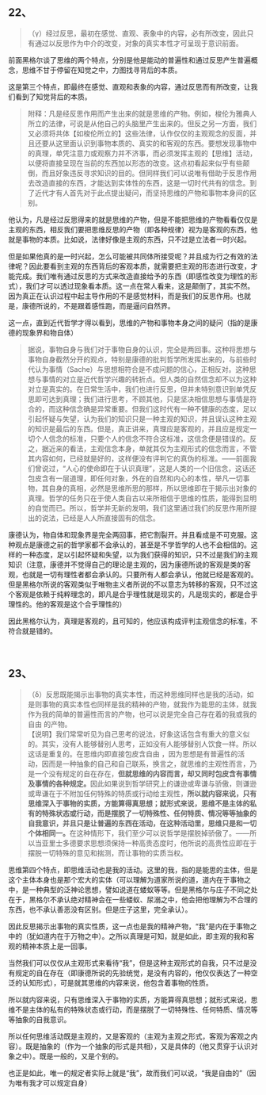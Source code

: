 <h2>22、</h2><blockquote data-pid="moqpqIlb">（γ）经过反思，最初在感觉、直观、表象中的内容，必有所改变，因此只有通过以反思作为中介的改变，对象的真实本性才可呈现于意识前面。</blockquote><p data-pid="_lfmqhsK">前面黑格尔谈了思维的两个特点，分别是他是能动的普遍性和通过反思产生普遍概念，思维不甘于停留在知觉之中，力图找寻背后的本质。</p><p data-pid="7OVXfl0s">这是第三个特点，即最终在感觉、直观和表象的内容，通过反思而有所改变，让我们看到了知觉背后的本质。</p><blockquote data-pid="6iBmakNU">附释：凡是经反思作用而产生出来的就是思维的产物。例如，梭伦为雅典人所立的法律，可说是从他自己的头脑里产生出来的。但反之另一方面，我们又必须将共体【如梭伦所立的】这些法律，认作仅仅的主观观念的反面，并且还要从这里面认识到事物本质的、真实的和客观的东西。要想发现事物中的真理，单凭注意力或观察力并不济事，而必须发挥主观的【思维】活动，以便将直接呈现在当前的东西加以形态的改变。这点初看起来似乎有些颠倒，而且好象违反寻求知识的目的。但同样我们可以说唯有借助于反思作用去改造直接的东西，才能达到实体性的东西，这是一切时代共有的信念。到了近代才有人首先对于此点提出疑问，而坚持思维的产物和事物本身间的区别。</blockquote><p data-pid="azFT05dt">他认为，凡是经过反思得来的就是思维的产物，但是不能把思维的产物看看仅仅是主观的东西，相反我们要把思维反思的产物（即各种规律）视为是客观的东西，他就是事物的本质。比如说，法律好像是主观的东西，只不过是立法者一时兴起。</p><p data-pid="FjUOFKhr">但是如果他真的是一时兴起，怎么可能被共同体所接受呢？并且成为行之有效的法律呢？因此要看到主观的东西背后的客观本质，就需要把主观的形态进行改变，才能完成。我们唯有通过反思的方式来改造直接给予的东西（即感性改变为理性的形式），我们才可以透过现象看本质。这一点在常人看来，这是颠倒了，其实不然。因为真正在认识过程中起主导作用的不是感觉材料，而是我们的反思作用。也就是，康德所说的，不是跟着感性跑，而是逼问自然界。</p><p data-pid="aD4KWKlE">这一点，直到近代哲学才得以看到，思维的产物和事物本身之间的疑问（指的是康德的现象界和物自体）</p><blockquote data-pid="gpq3ZyzR">据说，事物自身与我们对于事物自身的认识，完全是两回事。这种将思想与事物自身截然分开的观点，特别是康德的批判哲学所发挥出来的，与前些时代认为事情（Sache）与思想相符合是不成问题的信心，正相反对。这种思想与事情的对立是近代哲学兴趣的转折点。但人类的自然信念却不以为这种对立是真实的。在日常生活中，我们也进行反思，但并未特别意识到单凭反思即可达到真理；我们进行思考，不顾其他，只是坚决相信思想与事情是符合的，而这种信念确是异常重要。但我们这时代有一种不健康的态度，足以引起怀疑与失望，认为我们的知识只是一种主观的知识，并且误认这种主观的知识是最后的东西。但是，真正讲来，真理应是客观的，并且应是规定一切个人信念的标准，只要个人的信念不符合这标准，这信念便是错误的。反之，据近来的看法，主观信念本身，单就其仅为主观形式的信念而言，不管其内容如何，已经就是好的，这样便没有评判它的真伪的标准。——前面我们曾说过，“人心的使命即在于认识真理”，这是人类的一个旧信念，这话还包皮含有一层道理，即任何对象，外在的自然和内心的本性，举凡一切事物，其自身的真相，必然是思维所思的那样，所以思维即在于揭示出对象的真理。哲学的任务只在于使人类自古以来所相信于思维的性质，能得到显明的自觉而已。所以，哲学并无新的发明，我们这里通过我们的反思作用所提出的说法，已经是人人所直接固有的信念。</blockquote><p data-pid="O-WOpBNP">康德认为，物自体和现象界是完全两回事，把它割裂开。并且看成是不可克服。这种观点是康德之前的哲学家都不会承认的，甚至是不学哲学的人也不会相信的。这样的一种态度，足以引起怀疑和失望，以为我们获得的知识，只不过是我们的主观知识（注意，康德并不觉得自己的理论是主观的，因为康德所说的客观是类的客观，也就是一切有理性者都会承认的。只要所有人都会承认，他就已经是客观的。但是黑格尔所说的客观类似于唯物主义者所说的不以意志为转移的客观，只不过这个客观是依赖于纯粹理念的，即凡是合乎理性就是现实的，凡是现实的，都是合乎理性的。他的客观是这个合乎理性的）</p><p data-pid="5SX8Y4Ee">因此黑格尔认为，真理是客观的，且可知的，他应该构成评判主观信念的标准，不符合就是错的。</p><p><br></p><h2>23、</h2><blockquote data-pid="3VlBqxhV">（δ）反思既能揭示出事物的真实本性，而这种思维同样也是我的活动，如是则事物的真实本性也同样是我的精神的产物，就我作为能思的主体，就我作为我的简单的普遍性而言的产物，也可以说是完全自己存在着的我或我的自由 的产物。<br>【说明】我们常常听见为自己思考的说法，好象这话包含有重大的意义似的。其实，没有人能够替别人思考，正如没有人能够替别人饮食一样。所以这话是重复的。在思维内即直接包皮含自由 ，因为思想是有普遍性的活动，因而是一种抽象的自己和自己联系，换言之，就思维的主观性而言，乃是一个没有规定的自在存在，<b>但就思维的内容而言，却又同时包皮含有事情及事情的各种规定。</b>因此如果说到哲学研究上的谦逊或卑谦与骄傲，则谦逊或卑谦在于不附加任何特殊的特质或行动给主观性，<b>所以就内容来说，只有思维深入于事物的实质，方能算得真思想；就形式来说，思维不是主体的私有的特殊状态或行动，而是摆脱了一切特殊性、任何特质、情况等等抽象的自我意识，并且只是让普遍的东西在活动，在这种活动里，思维只是和一切个体相同一。</b>在这种情形下，我们至少可以说哲学是摆脱掉骄傲了。——所以当亚里士多德要求思想须保持一种高贵态度时，他所说的高贵性应即在于摆脱一切特殊的意见和揣测，而让事物的实质当权。</blockquote><p data-pid="ujVcoEPL">思维第四个特点，即思维活动也是我的活动。这里的我，指的是能思的主体，但是这个主体本身也是那个宏大的实体（可以理解为道家所说的道，道内在于事物之中，是一种典型的泛神论思想，譬如说道在蝼蚁等等。但是黑格尔与庄子不同之处在于，黑格尔不承认绝对精神会在一些蝼蚁、尿溺之中，他会把他理解为不合理的东西，也不承认善恶没有区别。但是庄子这里，完全承认）。</p><p data-pid="2AhuLkhS">因此反思揭示出事物的真实性质，这一点也是我的精神产物，“我”是内在于事物之中的（犹如道内在于万物之中）。之所以真理是可知，就是如此，即主观的我和客观的精神本质上是一回事。</p><p data-pid="pbzHQc1n">当然我们可以仅仅从主观形式来看待“我”，但是这种主观形式的自我，只不过是没有规定的自在存在（即康德所说的先验统觉，是没有内容的，他仅仅表达了一种空泛的认知形式），可是就其思维的内容来说，他包含着事物的性质。</p><p data-pid="iQHjLp1x">所以就内容来说，只有思维深入于事物的实质，方能算得真思想；就形式来说，思维不是主体的私有的特殊状态或行动，而是摆脱了一切特殊性、任何特质、情况等等抽象的自我意识。</p><p data-pid="EETWJVmx">所以任何思维活动既是主观的，又是客观的（主观为主观之形式，客观为客观之内容）。既是抽象的（作为一个抽象的形式是共相），又是具体的（他又贯穿于认识对象之中）。既是一般的，又是个别的。</p><p data-pid="q28wXlA0">也正是如此，唯一的规定者实际上就是“我”，故而我们可以说，“我是自由的”（因为唯有我才可以规定自身）</p>